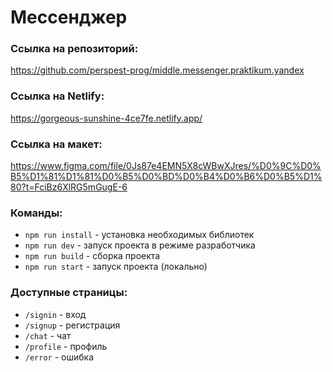 # Мессенджер

### Ссылка на репозиторий:
https://github.com/perspest-prog/middle.messenger.praktikum.yandex

### Ссылка на Netlify:
https://gorgeous-sunshine-4ce7fe.netlify.app/

### Ссылка на макет:
https://www.figma.com/file/0Js87e4EMN5X8cWBwXJres/%D0%9C%D0%B5%D1%81%D1%81%D0%B5%D0%BD%D0%B4%D0%B6%D0%B5%D1%80?t=FciBz6XlRG5mGugE-6

### Команды:
- `npm run install` - установка необходимых библиотек
- `npm run dev` - запуск проекта в режиме разработчика
- `npm run build` - сборка проекта
- `npm run start` - запуск проекта (локально)

### Доступные страницы:
- `/signin` - вход
- `/signup` - регистрация
- `/chat` - чат
- `/profile` - профиль
- `/error` - ошибка